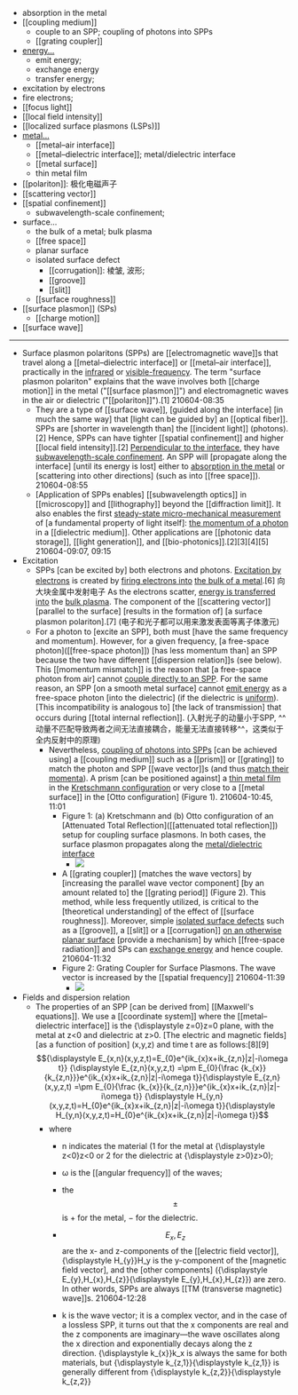 - absorption in the metal
- [[coupling medium]]
    - couple to an SPP; coupling of photons into SPPs
    - [[grating coupler]]
- [energy...](((9ZMcw9f-v)))
    - emit energy; 
    - exchange energy
    - transfer energy; 
- excitation by electrons
- fire electrons;
- [[focus light]]
- [[local field intensity]]
- [[localized surface plasmons (LSPs)]]
- [metal...](((cR5R8-2Ol)))
    - [[metal–air interface]]
    - [[metal–dielectric interface]]; metal/dielectric interface
    - [[metal surface]]
    - thin metal film
- [[polariton]]: 极化电磁声子
- [[scattering vector]]
- [[spatial confinement]]
    - subwavelength-scale confinement;
- surface...
    - the bulk of a metal; bulk plasma
    - [[free space]]
    - planar surface
    - isolated surface defect
        - [[corrugation]]: 棱皱, 波形;
        - [[groove]]
        - [[slit]]
    - [[surface roughness]]
- [[surface plasmon]] (SPs)
    - [[charge motion]]
- [[surface wave]]
- ---
- Surface plasmon polaritons (SPPs) are [[electromagnetic wave]]s that travel along a [[metal–dielectric interface]] or [[metal–air interface]], practically in the [infrared](((8KzfnZDSj))) or [visible-frequency](((it-L_cjdx))). The term "surface plasmon polariton" explains that the wave involves both [[charge motion]] in the metal ("[[surface plasmon]]") and electromagnetic waves in the air or dielectric ("[[polariton]]").[1]
210604-08:35
    - They are a type of [[surface wave]], [guided along the interface] [in much the same way] that [light can be guided by] an [[optical fiber]]. SPPs are [shorter in wavelength than] the [[incident light]] (photons).[2] Hence, SPPs can have tighter [[spatial confinement]] and higher [[local field intensity]].[2] [Perpendicular to the interface](((7yr-VUTdF))), they have [subwavelength-scale confinement](((9ZY2l4W2y))). An SPP will [propagate along the interface] [until its energy is lost] either to [absorption in the metal](((fZ6zF-dVg))) or [scattering into other directions] (such as into [[free space]]).
210604-08:55
    - [Application of SPPs enables] [[subwavelength optics]] in [[microscopy]] and [[lithography]] beyond the [[diffraction limit]]. It also enables the first [steady-state micro-mechanical measurement](((-axYZ46NT))) of [a fundamental property of light itself]: [the momentum of a photon](((SnY7jjUOp))) in a [[dielectric medium]]. Other applications are [[photonic data storage]], [[light generation]], and [[bio-photonics]].[2][3][4][5]
210604-09:07, 09:15
- Excitation
    - SPPs [can be excited by] both electrons and photons. [Excitation by electrons](((JR5dtFZG8))) is created by [firing electrons into](((H_Se-Amuy))) [the bulk of a metal](((ofuw-7WZT))).[6] 向大块金属中发射电子 As the electrons scatter, [energy is transferred into](((G8VQ5vpja))) the [bulk plasma](((ofuw-7WZT))). The component of the [[scattering vector]] [parallel to the surface] [results in the formation of] [a surface plasmon polariton].[7]
(电子和光子都可以用来激发表面等离子体激元)
    - For a photon to [excite an SPP], both must [have the same frequency and momentum]. However, for a given frequency, [a free-space photon]([[free-space photon]]) [has less momentum than] an SPP because the two have different [[dispersion relation]]s (see below). This [[momentum mismatch]] is the reason that [a free-space photon from air] cannot [couple directly to an SPP](((VonhxFERh))). For the same reason, an SPP [on a smooth metal surface] cannot [emit energy](((hIJcKi5B9))) as a free-space photon [into the dielectric] (if the dielectric is [uniform](((ylA8HGRnt)))). [This incompatibility is analogous to] [the lack of transmission] that occurs during [[total internal reflection]].
(入射光子的动量小于SPP, ^^动量不匹配导致两者之间无法直接耦合，能量无法直接转移^^，这类似于全内反射中的原理)
        - Nevertheless, [coupling of photons into SPPs](((VonhxFERh))) [can be achieved using] a [[coupling medium]] such as a [[prism]] or [[grating]] to match the photon and SPP [[wave vector]]s (and thus [match their momenta](((PuqhUxun-)))). A prism [can be positioned against] a [thin metal film](((fmMGqDCAt))) in the [Kretschmann configuration](((ELlomzhvZ))) or very close to a [[metal surface]] in the [Otto configuration] (Figure 1). 
210604-10:45, 11:01
            - Figure 1: (a) Kretschmann and (b) Otto configuration of an [Attenuated Total Reflection]([[attenuated total reflection]]) setup for coupling surface plasmons. In both cases, the surface plasmon propagates along the [metal/dielectric interface](((KAbOQREA5)))
                - ![](https://upload.wikimedia.org/wikipedia/commons/2/2a/Prism_Coupler.png)
            - A [[grating coupler]] [matches the wave vectors] by [increasing the parallel wave vector component] [by an amount related to] the [[grating period]] (Figure 2). This method, while less frequently utilized, is critical to the [theoretical understanding] of the effect of [[surface roughness]]. Moreover, simple [isolated surface defects](((H2rHZ0BQH))) such as a [[groove]], a [[slit]] or a [[corrugation]] [on an otherwise planar surface](((hs5KWfcxw))) [provide a mechanism] by which [[free-space radiation]] and SPs can [exchange energy](((MK35ZoCav))) and hence couple.
210604-11:32
            - Figure 2: Grating Coupler for Surface Plasmons. The wave vector is increased by the [[spatial frequency]]
210604-11:39
                - ![](https://upload.wikimedia.org/wikipedia/commons/c/c7/Grating_Coupler.png)
- Fields and dispersion relation
    - The properties of an SPP [can be derived from] [[Maxwell's equations]]. We use a [[coordinate system]] where the [[metal–dielectric interface]] is the {\displaystyle z=0}z=0 plane, with the metal at z<0 and dielectric at z>0. [The electric and magnetic fields] [as a function of position] (x,y,z) and time t are as follows:[8][9]
$${\displaystyle E_{x,n}(x,y,z,t)=E_{0}e^{ik_{x}x+ik_{z,n}|z|-i\omega t}}
{\displaystyle E_{z,n}(x,y,z,t)
=\pm E_{0}{\frac {k_{x}}{k_{z,n}}}e^{ik_{x}x+ik_{z,n}|z|-i\omega t}}{\displaystyle E_{z,n}(x,y,z,t)
=\pm E_{0}{\frac {k_{x}}{k_{z,n}}}e^{ik_{x}x+ik_{z,n}|z|-i\omega t}}
{\displaystyle H_{y,n}(x,y,z,t)=H_{0}e^{ik_{x}x+ik_{z,n}|z|-i\omega t}}{\displaystyle H_{y,n}(x,y,z,t)=H_{0}e^{ik_{x}x+ik_{z,n}|z|-i\omega t}}$$
        - where
            - n indicates the material (1 for the metal at {\displaystyle z<0}z<0 or 2 for the dielectric at {\displaystyle z>0}z>0);

            - ω is the [[angular frequency]] of the waves;
            - the $$\pm$$  is + for the metal, − for the dielectric.
            - $$\displaystyle E_{x},E_{z}$$ are the x- and z-components of the [[electric field vector]], {\displaystyle H_{y}}H_y is the y-component of the [magnetic field vector], and the [other components] ({\displaystyle E_{y},H_{x},H_{z}}{\displaystyle E_{y},H_{x},H_{z}}) are zero. In other words, SPPs are always [[TM (transverse magnetic) wave]]s.
210604-12:28
            - k is the wave vector; it is a complex vector, and in the case of a lossless SPP, it turns out that the x components are real and the z components are imaginary—the wave oscillates along the x direction and exponentially decays along the z direction. {\displaystyle k_{x}}k_x is always the same for both materials, but {\displaystyle k_{z,1}}{\displaystyle k_{z,1}} is generally different from {\displaystyle k_{z,2}}{\displaystyle k_{z,2}}
